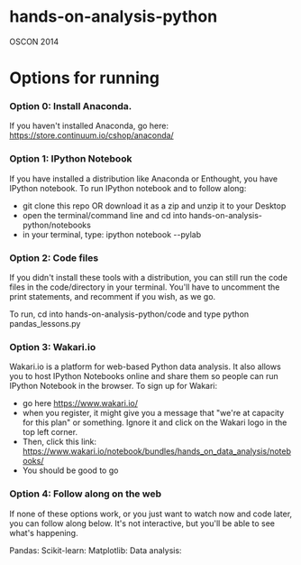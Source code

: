 hands-on-analysis-python
========================

OSCON 2014


# Options for running

### Option 0: Install Anaconda.

If you haven't installed Anaconda, go here: https://store.continuum.io/cshop/anaconda/

### Option 1: IPython Notebook

If you have installed a distribution like Anaconda or Enthought, you have IPython notebook. To run IPython notebook and to follow along:

- git clone this repo OR download it as a zip and unzip it to your Desktop
- open the terminal/command line and cd into hands-on-analysis-python/notebooks
- in your terminal, type: ipython notebook --pylab 

### Option 2: Code files

If you didn't install these tools with a distribution, you can still run the code files in the code/directory in your terminal. You'll have to uncomment the print statements, and recomment if you wish, as we go.

To run, cd into hands-on-analysis-python/code and type python pandas_lessons.py

### Option 3: Wakari.io

Wakari.io is a platform for web-based Python data analysis. It also allows you to host IPython Notebooks online and share them so people can run IPython Notebook in the browser. To sign up for Wakari:

- go here https://www.wakari.io/
- when you register, it might give you a message that "we're at capacity for this plan" or something. Ignore it and click on the Wakari logo in the top left corner.
- Then, click this link: https://www.wakari.io/notebook/bundles/hands_on_data_analysis/notebooks/
- You should be good to go

### Option 4: Follow along on the web

If none of these options work, or you just want to watch now and code later, you can follow along below. It's not interactive, but you'll be able to see what's happening.

Pandas:
Scikit-learn:
Matplotlib:
Data analysis:


